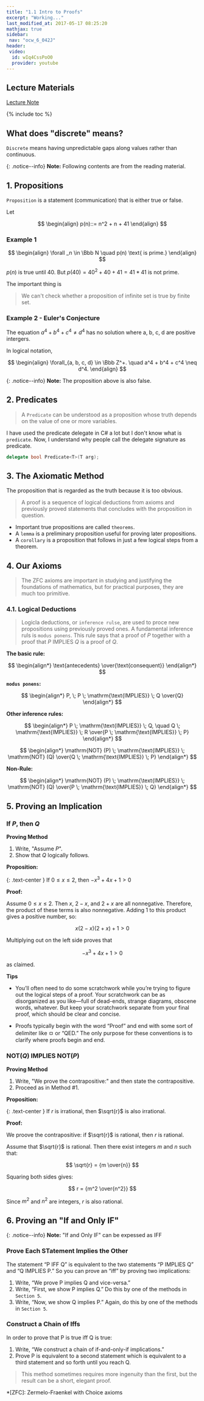 ```yaml
---
title: "1.1 Intro to Proofs"
excerpt: "Working..."
last_modified_at: 2017-05-17 08:25:20
mathjax: true
sidebar:
 nav: "ocw_6_042J"
header:
 video:
  id: wIq4CssPoO0
  provider: youtube
---
```


## Lecture Materials

[Lecture Note](https://ocw.mit.edu/courses/electrical-engineering-and-computer-science/6-042j-mathematics-for-computer-science-spring-2015/readings/MIT6_042JS15_Session1.pdf)

{% include toc %}

## What does "discrete" means?

`Discrete` means having unpredictable gaps along values rather than continuous.

{: .notice--info}
**Note:** Following contents are from the reading material.

## 1. Propositions

`Proposition` is a statement (communication) that is either true or false.

Let

$$
	\begin{align}
		p(n)::= n^2 + n + 41
	\end{align}
$$

### Example 1 

$$
	\begin{align}
		\forall _n \in \Bbb N \quad p(n) \text{ is prime.} 
	\end{align}
$$

$p(n)$ is true until 40. But $p(40) = 40^2 + 40 + 41 = 41 * 41$ is not prime.

The important thing is

>We can't check whether a proposition of infinite set is true by finite set.

### Example 2 - Euler's Conjecture

The equation $a^4 + b^4 + c^4 \neq d^4$ has no solution where a, b, c, d are positive intergers.


In logical notation,

$$
	\begin{align}
		\forall_{a, b, c, d} \in \Bbb Z^+. \quad a^4 + b^4 + c^4 \neq d^4.
	\end{align}
$$

{: .notice--info}
**Note:** The proposition above is also false.

## 2. Predicates

>A `Predicate` can be understood as a proposition whose truth depends on the value of one or more variables.

I have used the predicate delegate in C# a lot but I don't know what is `predicate`. Now, I understand why people call the delegate signature as predicate.

```cs
delegate bool Predicate<T>(T arg);
```

## 3. The Axiomatic Method

The proposition that is regarded as the truth because it is too obvious.

>A proof is a sequence of logical deductions from
axioms and previously proved statements that concludes with the proposition in
question.

-	Important true propositions are called `theorems`.
-	A `lemma` is a preliminary proposition useful for proving later propositions.
-	A `corollary` is a proposition that follows in just a few logical steps from a
theorem.

## 4. Our Axioms

>The ZFC axioms are important in studying and justifying the foundations of mathematics, but for practical purposes, they are much too primitive.

### 4.1. Logical Deductions

>Logicla deductions, or `inference rulse`, are used to proce new propositions using previously proved ones. A fundamental inference ruls is `modus ponens`. This rule says that a proof of $P$ together with a proof that $P$ IMPLIES $Q$ is a proof of $Q$.

**The basic rule:**

$$
	\begin{align*}
		\text{antecedents} \over{\text{consequent}}
	\end{align*}
$$

**`modus ponens`:**

$$
	\begin{align*}
		P, \; P \; \mathrm{\text{IMPLIES}} \; Q \over{Q}
	\end{align*}
$$

**Other inference rules:**

$$
	\begin{align*}
		P \; \mathrm{\text{IMPLIES}} \; Q, \quad Q \; \mathrm{\text{IMPLIES}} \; R \over{P \; \mathrm{\text{IMPLIES}} \; P}
	\end{align*}
$$

$$
	\begin{align*}
		\mathrm{NOT} (P) \; \mathrm{\text{IMPLIES}} \; \mathrm{NOT} (Q) \over{Q \; \mathrm{\text{IMPLIES}} \; P}
	\end{align*}
$$

**Non-Rule:**

$$
	\begin{align*}
		\mathrm{NOT} (P) \; \mathrm{\text{IMPLIES}} \; \mathrm{NOT} (Q) \over{P \; \mathrm{\text{IMPLIES}} \; Q}
	\end{align*}
$$

## 5. Proving an Implication

### If $P$, then $Q$

**Proving Method**

1.	Write, "Assume $P$".
2.	Show that $Q$ logically follows.

**Proposition:**

{: .text-center }
If $0 \le x \le 2$, then $-x^3 + 4x + 1 \gt 0$

**Proof:**

Assume $0 \le x \le 2$. Then $x$, $2-x$, and $2 + x$ are all nonnegative. Therefore,
the product of these terms is also nonnegative. Adding 1 to this product gives a
positive number, so:

$$
	x(2 - x)(2 + x) + 1 \gt 0
$$

Multiplying out on the left side proves that

$$
	-x^3 + 4x + 1 \gt 0
$$

as claimed.	

**Tips**

*	You’ll often need to do some scratchwork while you’re trying to figure out
the logical steps of a proof. Your scratchwork can be as disorganized as you
like—full of dead-ends, strange diagrams, obscene words, whatever. But
keep your scratchwork separate from your final proof, which should be clear
and concise.

*	Proofs typically begin with the word “Proof” and end with some sort of delimiter
like ㅁ or “QED.” The only purpose for these conventions is to clarify
where proofs begin and end.

### NOT($Q$) IMPLIES NOT($P$)

**Proving Method**

1.	 Write, "We prove the contrapositive:" and then state the contrapositive.
2.	Proceed as in Method #1.

**Proposition:**

{: .text-center }
If $r$ is irrational, then $\sqrt{r}$ is also irrational.

**Proof:**

We proove the contrapositive: if $\sqrt{r}$ is rational, then $r$ is rational.

Assume that $\sqrt{r}$ is rational. Then there exist integers $m$ and $n$ such that:

$$ \sqrt{r} = {m \over{n}} $$

Squaring both sides gives:

$$ r = {m^2 \over{n^2}} $$

Since $m^2$ and $n^2$ are integers, $r$ is also rational.

## 6. Proving an "If and Only IF"

{: .notice--info}
**Note:** "If and Only IF" can be expessed as IFF

### Prove Each STatement Implies the Other

The statement “P IFF Q” is equivalent to the two statements “P IMPLIES Q” and
“Q IMPLIES P.” So you can prove an “iff” by proving two implications:

1.	Write, “We prove P implies Q and vice-versa.”
2.	Write, “First, we show P implies Q.” Do this by one of the methods in
`Section 5`.
3.	Write, “Now, we show Q implies P.” Again, do this by one of the methods
in `Section 5`.

### Construct a Chain of Iffs

In order to prove that P is true iff Q is true:

1.	Write, “We construct a chain of if-and-only-if implications.”
2.	Prove P is equivalent to a second statement which is equivalent to a third
statement and so forth until you reach Q.

>This method sometimes requires more ingenuity than the first, but the result can be
a short, elegant proof.

*[ZFC]: Zermelo-Fraenkel with Choice axioms